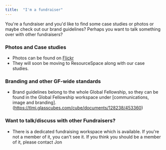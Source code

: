 ```yaml
---
title:  "I'm a fundraiser"
---
```


You're a fundraiser and you'd like to find some case studies or photos or maybe check out our brand guidelines? Perhaps you want to talk something over with other fundraisers?

### Photos and Case studies
* Photos can be found on [Flickr](https://www.flickr.com/photos/tlmi)
* They will soon be moving to ResourceSpace along with our case studies.

### Branding and other GF-wide standards
* Brand guidelines belong to the whole Global Fellowship, so they can be found in the Global Fellowship workspace under [communications, image and branding].(https://tlmi.glasscubes.com/cube/documents/128238/453360)

### Want to talk/discuss with other Fundraisers?
* There is a dedicated fundraising workspace which is available. If you're not a member of it, you can't see it. If you think you should be a member of it, please contact Jon 